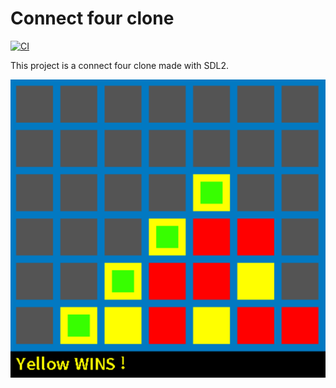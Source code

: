 Connect four clone
==================
[![CI](https://github.com/rmoalic/P4/actions/workflows/.ci.yml/badge.svg?event=push)](https://github.com/rmoalic/P4/actions/workflows/.ci.yml)

This project is a connect four clone made with SDL2.

![Screenshot du jeu](screen.png)
